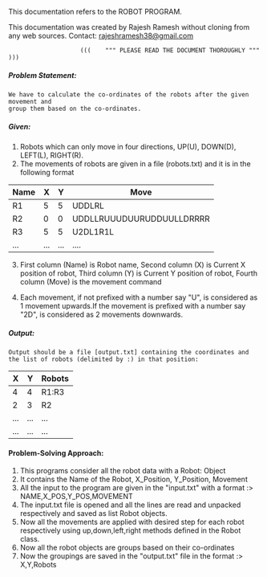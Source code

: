 This documentation refers to the ROBOT PROGRAM.

This documentation was created by Rajesh Ramesh without cloning from any web sources.
Contact: rajeshramesh38@gmail.com

                        (((    """ PLEASE READ THE DOCUMENT THOROUGHLY """  )))

##### Problem Statement:
    We have to calculate the co-ordinates of the robots after the given movement and 
    group them based on the co-ordinates.

##### Given:
1. Robots which can only move in four directions, UP(U), DOWN(D), LEFT(L), RIGHT(R).
2. The movements of robots are given in a file (robots.txt) and it is in the following format

Name|X|Y|Move
----|-|-|----
R1|5|5|UDDLRL
R2|0|0|UDDLLRUUUDUURUDDUULLDRRRR
R3|5|5|U2DL1R1L
|...|...|...|....|

3. First column (Name) is Robot name, Second column (X) is Current X position of robot, Third column (Y) is Current Y position of robot, Fourth column (Move) is the movement command

4. Each movement, if not prefixed with a number say "U", is considered as 1 movement upwards.If the movement is prefixed with a number say "2D", is considered as 2 movements downwards.

##### Output:
    Output should be a file [output.txt] containing the coordinates and the list of robots (delimited by :) in that position:
   | X|Y|Robots |
   |--|-|-------|
   |4|4|R1:R3|
   | 2|3|R2|
   | ...|...|...|
   | ...|...|...|
   
#### Problem-Solving Approach:

1. This programs consider all the robot data with a Robot: Object
2. It contains the Name of the Robot,  X_Position, Y_Position, Movement
3. All the input to the program are given in the "input.txt" with a format :> NAME,X_POS,Y_POS,MOVEMENT
4. The input.txt file is opened and all the lines are read and unpacked respectively and saved as list Robot objects.
5. Now all the movements are applied with desired step for each robot respectively using up,down,left,right methods defined in the Robot class.
6. Now all the robot objects are groups based on their co-ordinates
7. Now the groupings are saved in the "output.txt" file in the format :> X,Y,Robots
